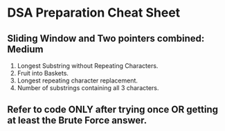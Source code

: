 # DSA Preparation Cheat Sheet

## Sliding Window and Two pointers combined: Medium

1. Longest Substring without Repeating Characters.
2. Fruit into Baskets.
3. Longest repeating character replacement.
4. Number of substrings containing all 3 characters.

## Refer to code ONLY after trying once OR getting at least the Brute Force answer.
